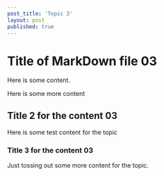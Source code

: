```yaml
---
post_title: 'Topic 3'
layout: post
published: true
---
```


# Title of MarkDown file 03

Here is some content.

Here is some more content

## Title 2 for the content 03

Here is some test content for the topic

### Title 3 for the content 03

Just tossing out some more content for the topic.